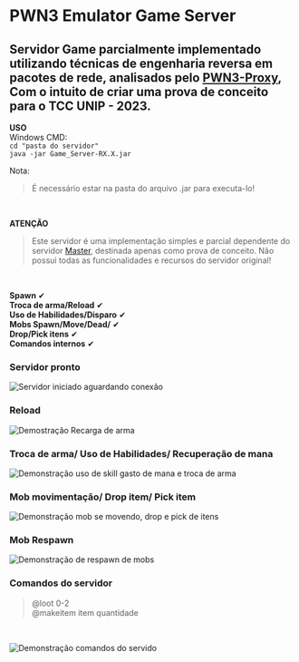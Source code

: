 # PWN3 Emulator Game Server

## Servidor Game parcialmente implementado utilizando técnicas de engenharia reversa em pacotes de rede, analisados pelo [PWN3-Proxy](https://github.com/P15c1n4/PWN3-Proxy), Com o intuito de criar uma prova de conceito para o TCC UNIP - 2023.

**USO**
<br>
Windows CMD:
<br />
`cd "pasta do servidor"`<br />
`java -jar Game_Server-RX.X.jar`
<br>

Nota: 
>É necessário estar na pasta do arquivo .jar para executa-lo!
<br/>

**ATENÇÃO**
<br />

>Este servidor é uma implementação simples e parcial dependente do servidor [Master](https://github.com/P15c1n4/PWN3-Emulator-Master-Server), destinada apenas como prova de conceito. Não possui todas as funcionalidades e recursos do servidor original!
<br>

**Spawn** ✔
<br />
**Troca de arma/Reload** ✔
<br />
**Uso de Habilidades/Disparo** ✔
<br />
**Mobs Spawn/Move/Dead/** ✔
<br />
**Drop/Pick itens** ✔
<br />
**Comandos internos** ✔
<br />

### Servidor pronto
![Servidor iniciado aguardando conexão](https://github.com/P15c1n4/PWN3-Emulator-Game-Server/assets/93447442/4627d73f-d270-4987-bd81-d085298e64db)


### Reload
![Demostração Recarga de arma](https://github.com/P15c1n4/PWN3-Emulator-Game-Server/assets/93447442/3d0f1599-baf5-4bd5-8aa3-f5606d67dcad)


### Troca de arma/ Uso de Habilidades/ Recuperação de mana
![Demonstração uso de skill gasto de mana e troca de arma](https://github.com/P15c1n4/PWN3-Emulator-Game-Server/assets/93447442/a58ab0db-0517-4b4d-abd7-9b9ab8e4fae8)

### Mob movimentação/ Drop item/ Pick item
![Demonstração mob se movendo, drop e pick de itens](https://github.com/P15c1n4/PWN3-Emulator-Game-Server/assets/93447442/ff6b7f36-3e55-4eea-acb5-32e921d45e9b)

### Mob Respawn
![Demonstração de respawn de mobs](https://github.com/P15c1n4/PWN3-Emulator-Game-Server/assets/93447442/d6407ffe-46b5-4d02-abf8-8f9d34021c3a)

### Comandos do servidor 
>@loot 0-2<br />
>@makeitem item quantidade
<br />

![Demonstração comandos do servido](https://github.com/P15c1n4/PWN3-Emulator-Game-Server/assets/93447442/fe942667-8571-4604-a5d5-d6e6241582df)

